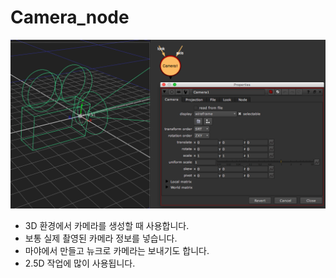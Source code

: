 # Camera\_node

![](../../.gitbook/assets/camera_node.png)

* 3D 환경에서 카메라를 생성할 때 사용합니다.
* 보통 실제 촬영된 카메라 정보를 넣습니다.
* 마야에서 만들고 뉴크로 카메라는 보내기도 합니다.
* 2.5D 작업에 많이 사용됩니다.

